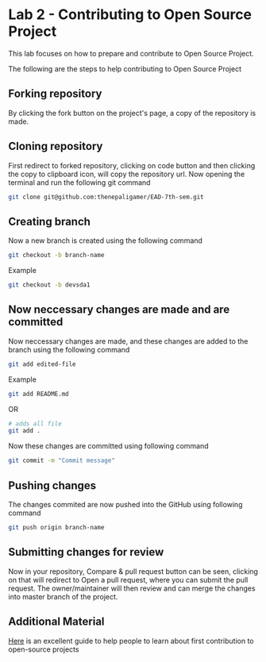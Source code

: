 # Lab 2 - Contributing to Open Source Project
This lab focuses on how to prepare and contribute to Open Source Project.

The following are the steps to help contributing to Open Source Project

## Forking repository
By clicking the fork button on the project's page, a copy of the repository is made.

## Cloning repository
First redirect to forked repository, clicking on code button and then clicking the copy to clipboard icon, will copy the repository url.
Now opening the terminal and run the following git command
```bash
git clone git@github.com:thenepaligamer/EAD-7th-sem.git
```

## Creating branch
Now a new branch is created using the following command
```bash
git checkout -b branch-name
```

Example
```bash
git checkout -b devsda1
```

## Now neccessary changes are made and are committed
Now neccessary changes are made, and these changes are added to the branch using the following command
```bash
git add edited-file
```

Example
```bash
git add README.md
```
OR
```bash
# adds all file 
git add .
```

Now these changes are committed using following command
```bash
git commit -m "Commit message"
```

## Pushing changes 
The changes commited are now pushed into the GitHub using following command
```bash
git push origin branch-name
```

## Submitting changes for review
Now in your repository, Compare & pull request button can be seen, clicking on that will redirect to Open a pull request, where you can submit the pull request. The owner/maintainer will then review and can merge the changes into master branch of the project. 

## Additional Material
[Here](https://github.com/firstcontributions/first-contributions) is an excellent guide to help people to learn about first contribution to open-source projects
